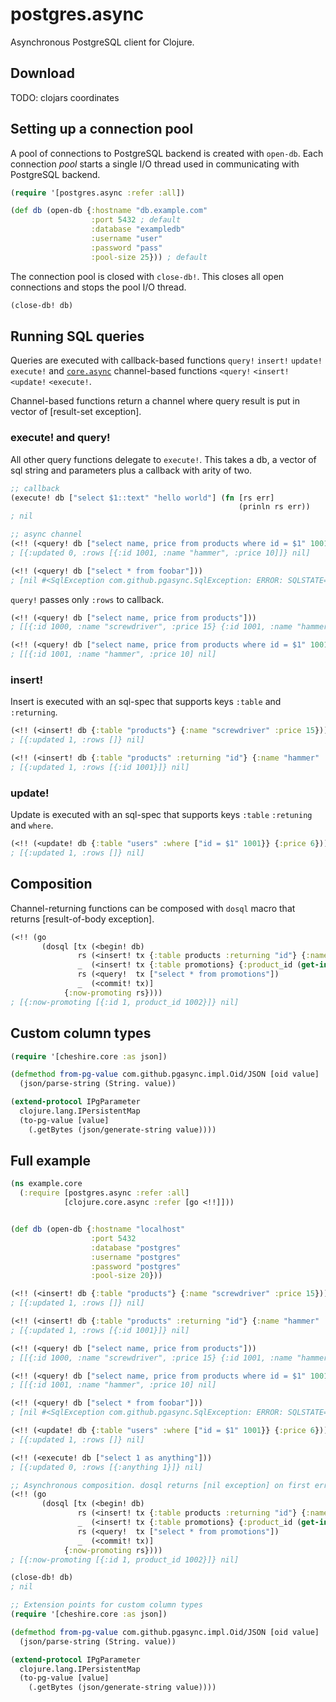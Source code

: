 postgres.async
==============

Asynchronous PostgreSQL client for Clojure.

## Download

TODO: clojars coordinates

## Setting up a connection pool

A pool of connections to PostgreSQL backend is created with `open-db`. Each connection *pool* starts a single I/O thread used in communicating with PostgreSQL backend.

```clojure
(require '[postgres.async :refer :all])

(def db (open-db {:hostname "db.example.com"
                  :port 5432 ; default
                  :database "exampledb"
                  :username "user"
                  :password "pass"
                  :pool-size 25})) ; default
```

The connection pool is closed with `close-db!`. This closes all open connections and stops the pool I/O thread.

```clojure
(close-db! db)
```

## Running SQL queries

Queries are executed with callback-based functions `query!` `insert!` `update!` `execute!` and [`core.async`](https://github.com/clojure/core.async) channel-based functions `<query!` `<insert!` `<update!` `<execute!`.

Channel-based functions return a channel where query result is put in vector of [result-set exception].

### execute! and query!

All other query functions delegate to `execute!`. This takes a db, a vector of sql string and parameters plus a callback with arity of two.

```clojure
;; callback
(execute! db ["select $1::text" "hello world"] (fn [rs err]
                                                   (prinln rs err))
; nil

;; async channel
(<!! (<query! db ["select name, price from products where id = $1" 1001]))
; [{:updated 0, :rows [{:id 1001, :name "hammer", :price 10]]} nil]

(<!! (<query! db ["select * from foobar"]))
; [nil #<SqlException com.github.pgasync.SqlException: ERROR: SQLSTATE=42P01, MESSAGE=relation "foobar" does not exist>
```

`query!` passes only `:rows` to callback.

```clojure
(<!! (<query! db ["select name, price from products"]))
; [[{:id 1000, :name "screwdriver", :price 15} {:id 1001, :name "hammer", :price 10] nil]

(<!! (<query! db ["select name, price from products where id = $1" 1001]))
; [[{:id 1001, :name "hammer", :price 10] nil]
```

### insert!

Insert is executed with an sql-spec that supports keys `:table` and `:returning`.

```clojure
(<!! (<insert! db {:table "products"} {:name "screwdriver" :price 15}))
; [{:updated 1, :rows []} nil]

(<!! (<insert! db {:table "products" :returning "id"} {:name "hammer" :price 5}))
; [{:updated 1, :rows [{:id 1001}]} nil]
```

### update!

Update is executed with an sql-spec that supports keys `:table` `:retuning` and `where`.

```clojure
(<!! (<update! db {:table "users" :where ["id = $1" 1001}} {:price 6}))
; [{:updated 1, :rows []} nil]
```

## Composition

Channel-returning functions can be composed with `dosql` macro that returns [result-of-body exception].

```clojure
(<!! (go
       (dosql [tx (<begin! db)
               rs (<insert! tx {:table products :returning "id"} {:name "saw"})
               _  (<insert! tx {:table promotions} {:product_id (get-in rs [:rows 0 :id])})
               rs (<query!  tx ["select * from promotions"])
               _  (<commit! tx)]
            {:now-promoting rs})))
; [{:now-promoting [{:id 1, product_id 1002}]} nil]
```

## Custom column types

```clojure
(require '[cheshire.core :as json])

(defmethod from-pg-value com.github.pgasync.impl.Oid/JSON [oid value]
  (json/parse-string (String. value))

(extend-protocol IPgParameter 
  clojure.lang.IPersistentMap
  (to-pg-value [value]
    (.getBytes (json/generate-string value))))

```

## Full example

```clojure
(ns example.core
  (:require [postgres.async :refer :all]
            [clojure.core.async :refer [go <!!]]))


(def db (open-db {:hostname "localhost"
                  :port 5432
                  :database "postgres"
                  :username "postgres"
                  :password "postgres"
                  :pool-size 20}))

(<!! (<insert! db {:table "products"} {:name "screwdriver" :price 15}))
; [{:updated 1, :rows []} nil]

(<!! (<insert! db {:table "products" :returning "id"} {:name "hammer" :price 5}))
; [{:updated 1, :rows [{:id 1001}]} nil]

(<!! (<query! db ["select name, price from products"]))
; [[{:id 1000, :name "screwdriver", :price 15} {:id 1001, :name "hammer", :price 10] nil]

(<!! (<query! db ["select name, price from products where id = $1" 1001]))
; [[{:id 1001, :name "hammer", :price 10] nil]

(<!! (<query! db ["select * from foobar"]))
; [nil #<SqlException com.github.pgasync.SqlException: ERROR: SQLSTATE=42P01, MESSAGE=relation "foobar" does not exist>

(<!! (<update! db {:table "users" :where ["id = $1" 1001}} {:price 6}))
; [{:updated 1, :rows []} nil]

(<!! (<execute! db ["select 1 as anything"]))
; [{:updated 0, :rows [{:anything 1}]} nil]

;; Asynchronous composition. dosql returns [nil exception] on first error
(<!! (go
       (dosql [tx (<begin! db)
               rs (<insert! tx {:table products :returning "id"} {:name "saw"})
               _  (<insert! tx {:table promotions} {:product_id (get-in rs [:rows 0 :id])})
               rs (<query!  tx ["select * from promotions"])
               _  (<commit! tx)]
            {:now-promoting rs})))
; [{:now-promoting [{:id 1, product_id 1002}]} nil]

(close-db! db)
; nil

;; Extension points for custom column types
(require '[cheshire.core :as json])

(defmethod from-pg-value com.github.pgasync.impl.Oid/JSON [oid value]
  (json/parse-string (String. value))

(extend-protocol IPgParameter 
  clojure.lang.IPersistentMap
  (to-pg-value [value]
    (.getBytes (json/generate-string value))))

```


